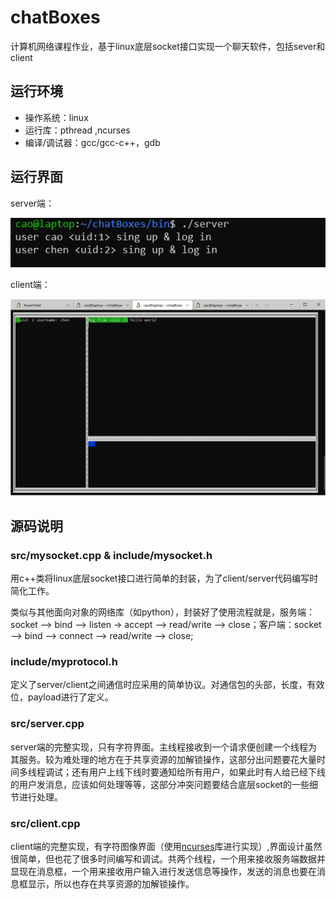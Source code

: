 # chatBoxes
计算机网络课程作业，基于linux底层socket接口实现一个聊天软件，包括sever和client

## 运行环境

* 操作系统：linux
* 运行库：pthread ,ncurses
* 编译/调试器：gcc/gcc-c++，gdb

## 运行界面

server端：

![server interface](https://raw.githubusercontent.com/a-psycho/chatBoxes/master/images/server_run.png)

client端：

![client interface](https://raw.githubusercontent.com/a-psycho/chatBoxes/master/images/client_run.png)

## 源码说明

### src/mysocket.cpp & include/mysocket.h

用c++类将linux底层socket接口进行简单的封装，为了client/server代码编写时简化工作。

类似与其他面向对象的网络库（如python），封装好了使用流程就是，服务端：socket --> bind --> listen -> accept --> read/write --> close；客户端：socket --> bind --> connect --> read/write --> close;

### include/myprotocol.h

定义了server/client之间通信时应采用的简单协议。对通信包的头部，长度，有效位，payload进行了定义。

### src/server.cpp

server端的完整实现，只有字符界面。主线程接收到一个请求便创建一个线程为其服务。较为难处理的地方在于共享资源的加解锁操作，这部分出问题要花大量时间多线程调试；还有用户上线下线时要通知给所有用户，如果此时有人给已经下线的用户发消息，应该如何处理等等，这部分冲突问题要结合底层socket的一些细节进行处理。

### src/client.cpp

client端的完整实现，有字符图像界面（使用[ncurses](http://tldp.org/HOWTO/NCURSES-Programming-HOWTO/intro.html)库进行实现）,界面设计虽然很简单，但也花了很多时间编写和调试。共两个线程，一个用来接收服务端数据并显现在消息框，一个用来接收用户输入进行发送信息等操作，发送的消息也要在消息框显示，所以也存在共享资源的加解锁操作。









